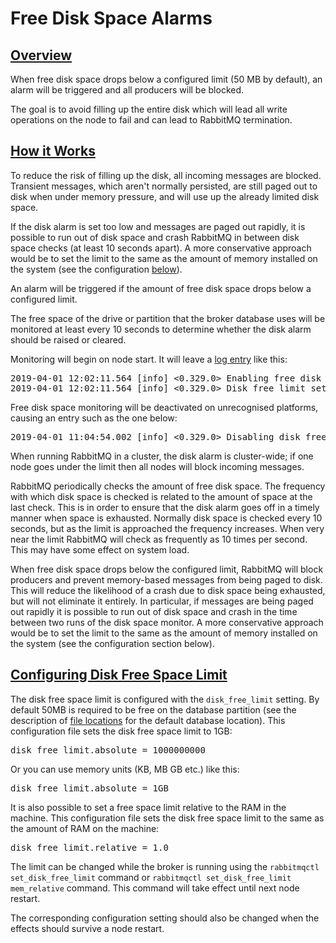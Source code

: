 <!--
Copyright (c) 2005-2023 Broadcom. All Rights Reserved. The term “Broadcom” refers to Broadcom Inc. and/or its subsidiaries.

All rights reserved. This program and the accompanying materials
are made available under the terms of the under the Apache License,
Version 2.0 (the "License”); you may not use this file except in compliance
with the License. You may obtain a copy of the License at

https://www.apache.org/licenses/LICENSE-2.0

Unless required by applicable law or agreed to in writing, software
distributed under the License is distributed on an "AS IS" BASIS,
WITHOUT WARRANTIES OR CONDITIONS OF ANY KIND, either express or implied.
See the License for the specific language governing permissions and
limitations under the License.
-->

# Free Disk Space Alarms

## <a id="overview" class="anchor" href="#overview">Overview</a>

When free disk space drops below a configured limit (50 MB by default), an
alarm will be triggered and all producers will be blocked.

The goal is to avoid filling up the entire disk which will lead all
write operations on the node to fail and can lead to RabbitMQ termination.

## <a id="how-it-works" class="anchor" href="#how-it-works">How it Works</a>

To reduce the risk of filling up the disk, all incoming messages are
blocked. Transient messages, which aren't normally persisted, are still paged out
to disk when under memory pressure, and will use up the already limited
disk space.

If the disk alarm is set too low and messages are paged out rapidly, it
is possible to run out of disk space and crash RabbitMQ in between disk
space checks (at least 10 seconds apart). A more conservative approach
would be to set the limit to the same as the amount of memory installed
on the system (see the configuration [below](#configure)).

An alarm will be triggered if the amount of free disk space
drops below a configured limit.

The free space of the drive or partition that the broker database uses
will be monitored at least every 10 seconds to determine whether the disk
alarm should be raised or cleared.

Monitoring will begin on node start. It will leave a [log entry](./logging.html) like this:

<pre class="lang-ini">
2019-04-01 12:02:11.564 [info] &lt;0.329.0&gt; Enabling free disk space monitoring
2019-04-01 12:02:11.564 [info] &lt;0.329.0&gt; Disk free limit set to 950MB
</pre>

Free disk space monitoring will be deactivated on unrecognised platforms, causing an
entry such as the one below:

<pre class="lang-ini">
2019-04-01 11:04:54.002 [info] &lt;0.329.0&gt; Disabling disk free space monitoring
</pre>

When running RabbitMQ in a cluster, the disk alarm is cluster-wide; if
one node goes under the limit then all nodes will block incoming messages.

RabbitMQ periodically checks the amount of free disk
space. The frequency with which disk space is checked is related
to the amount of space at the last check. This is in order to ensure
that the disk alarm goes off in a timely manner when space is
exhausted. Normally disk space is checked every 10 seconds, but
as the limit is approached the frequency increases. When very
near the limit RabbitMQ will check as frequently as 10 times per
second. This may have some effect on system load.

When free disk space drops below the configured limit, RabbitMQ will
block producers and prevent memory-based messages
from being paged to disk. This will reduce the likelihood of a
crash due to disk space being exhausted, but will not eliminate
it entirely. In particular, if messages are being paged out
rapidly it is possible to run out of disk space and crash in the
time between two runs of the disk space monitor. A more
conservative approach would be to set the limit to the same as
the amount of memory installed on the system (see the configuration
section below).

## <a id="configure" class="anchor" href="#configure">Configuring Disk Free Space Limit</a>

The disk free space limit is configured with
the <code>disk_free_limit</code> setting. By default 50MB is
required to be free on the database partition (see the description of
[file locations](./relocate.html) for the default database location).
This configuration file sets the disk free space limit to 1GB:

<pre class="lang-ini">
disk_free_limit.absolute = 1000000000
</pre>

Or you can use memory units (KB, MB GB etc.) like this:

<pre class="lang-ini">
disk_free_limit.absolute = 1GB
</pre>

It is also possible to set a free space limit relative to the RAM in the machine.
This configuration file sets the disk free space limit to the same
as the amount of RAM on the machine:

<pre class="lang-ini">
disk_free_limit.relative = 1.0
</pre>

The limit can be changed while the broker is running
using the `rabbitmqctl set_disk_free_limit` command
or `rabbitmqctl set_disk_free_limit mem_relative` command.
This command will take effect until next node restart.

The corresponding configuration setting should also be changed
when the effects should survive a node restart.
